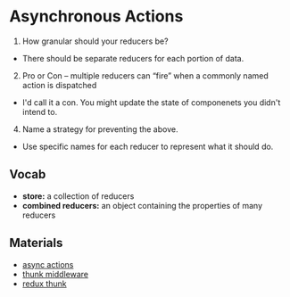 # Asynchronous Actions

1. How granular should your reducers be?

- There should be separate reducers for each portion of data. 

2. Pro or Con – multiple reducers can “fire” when a commonly named action is dispatched

- I'd call it a con. You might update the state of componenets you didn't intend to. 

4. Name a strategy for preventing the above.

- Use specific names for each reducer to represent what it should do. 

## Vocab

- **store:** a collection of reducers
- **combined reducers:** an object containing the properties of many reducers

## Materials

- [async actions](https://redux.js.org/advanced/asyncactions)
- [thunk middleware](https://github.com/reduxjs/redux-thunk)
- [redux thunk](https://alligator.io/redux/redux-thunk/)
